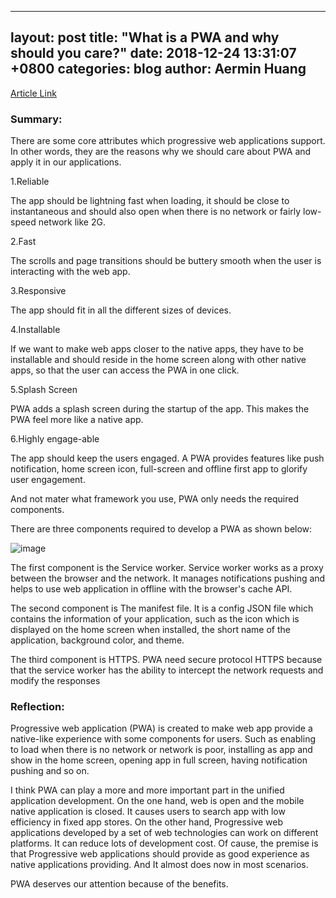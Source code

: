 ---
  layout: post
  title:  "What is a PWA and why should you care?"
  date:   2018-12-24 13:31:07 +0800
  categories: blog
  author: Aermin Huang
  ---
  
   [Article Link](https://blog.bitsrc.io/what-is-a-pwa-and-why-should-you-care-388afb6c0bad)
  
  ### Summary:
  
  There are some core attributes which progressive web applications support. In other words, they are the reasons why we should care about PWA and apply it in our applications.

  1.Reliable

  The app should be lightning fast when loading, it should be close to instantaneous and should also open when there is no network or fairly low-speed network like 2G.

  2.Fast

  The scrolls and page transitions should be buttery smooth when the user is interacting with the web app. 

  3.Responsive

  The app should fit in all the different sizes of devices. 

  4.Installable

  If we want to make web apps closer to the native apps, they have to be installable and should reside in the home screen along with other native apps, so that the user can access the PWA in one click.

  5.Splash Screen

  PWA adds a splash screen during the startup of the app. This makes the PWA feel more like a native app.

  6.Highly engage-able
  
  The app should keep the users engaged. A PWA provides features like push notification, home screen icon, full-screen and offline first app to glorify user engagement.

  And not mater what framework you use, PWA only needs the required components.

  There are three components required to develop a PWA as shown below:

  ![image](https://user-images.githubusercontent.com/24861316/50399596-8600f800-07bb-11e9-9087-b697a95376b1.png)
  
  The first component is the Service worker. Service worker works as a proxy between the browser and the network. It manages notifications pushing and helps to use web application in offline with the browser's cache API. 
  
  The second component is The manifest file. It is a config JSON file which contains the information of your application, such as the icon which is displayed on the home screen when installed, the short name of the application, background color, and theme.

  The third component is HTTPS. PWA need secure protocol HTTPS because that the service worker has the ability to intercept the network requests and modify the responses

  ### Reflection:
  
  Progressive web application (PWA) is created to make web app provide a native-like experience with some components for users. Such as enabling to load when there is no network or network is poor, installing as app and show in the home screen, opening app in full screen, having notification pushing and so on.

  I think PWA can play a more and more important part in the unified application development. On the one hand, web is open and the mobile native application is closed. It causes users to search app with low efficiency in fixed app stores. On the other hand, Progressive web applications developed by a set of web technologies can work on different platforms. It can reduce lots of development cost. Of cause, the premise is that Progressive web applications should provide as good experience as native applications providing. And It almost does now in most scenarios.

  PWA deserves our attention because of the benefits.